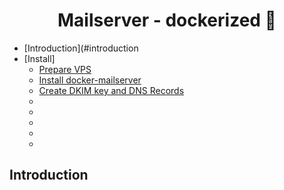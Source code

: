 <h1 align="center">Mailserver - dockerized 🐋</h1>

- [Introduction](#introduction 
- [Install]
  - [Prepare VPS](docs/01_server_preparations.md)
  - [Install docker-mailserver](02_install_docker_mailserver.md)
  - [Create DKIM key and DNS Records](03_create_dkim_key_and_dns_records.md)
  - []()
  - []()
  - []()
  - []()
  - []()


## Introduction
